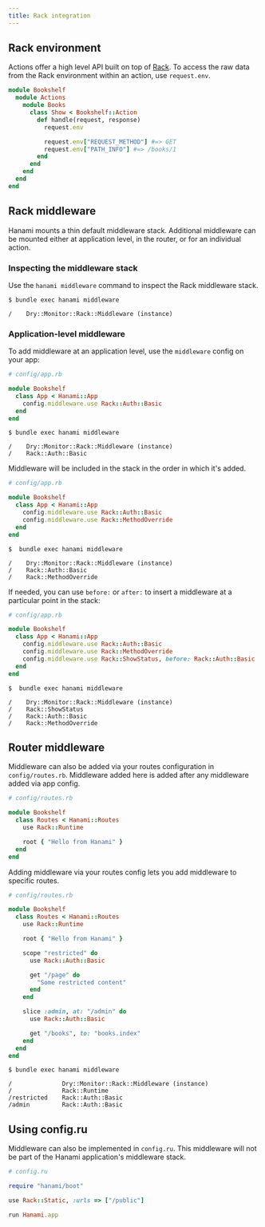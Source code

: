 ```yaml
---
title: Rack integration
---
```


## Rack environment

Actions offer a high level API built on top of [Rack](https://github.com/rack/rack). To access the raw data from the Rack environment within an action, use `request.env`.

```ruby
module Bookshelf
  module Actions
    module Books
      class Show < Bookshelf::Action
        def handle(request, response)
          request.env

          request.env["REQUEST_METHOD"] #=> GET
          request.env["PATH_INFO"] #=> /books/1
        end
      end
    end
  end
end
```

## Rack middleware

Hanami mounts a thin default middleware stack. Additional middleware can be mounted either at application level, in the router, or for an individual action.

### Inspecting the middleware stack

Use the `hanami middleware` command to inspect the Rack middleware stack.

```shell
$ bundle exec hanami middleware

/    Dry::Monitor::Rack::Middleware (instance)
```

### Application-level middleware

To add middleware at an application level, use the `middleware` config on your app:

```ruby
# config/app.rb

module Bookshelf
  class App < Hanami::App
    config.middleware.use Rack::Auth::Basic
  end
end
```


```shell
$ bundle exec hanami middleware

/    Dry::Monitor::Rack::Middleware (instance)
/    Rack::Auth::Basic
```

Middleware will be included in the stack in the order in which it's added.


```ruby
# config/app.rb

module Bookshelf
  class App < Hanami::App
    config.middleware.use Rack::Auth::Basic
    config.middleware.use Rack::MethodOverride
  end
end
```

```shell
$  bundle exec hanami middleware

/    Dry::Monitor::Rack::Middleware (instance)
/    Rack::Auth::Basic
/    Rack::MethodOverride
```

If needed, you can use `before:` or `after:` to insert a middleware at a particular point in the stack:

```ruby
# config/app.rb

module Bookshelf
  class App < Hanami::App
    config.middleware.use Rack::Auth::Basic
    config.middleware.use Rack::MethodOverride
    config.middleware.use Rack::ShowStatus, before: Rack::Auth::Basic
  end
end
```


```shell
$  bundle exec hanami middleware

/    Dry::Monitor::Rack::Middleware (instance)
/    Rack::ShowStatus
/    Rack::Auth::Basic
/    Rack::MethodOverride
```

## Router middleware

Middleware can also be added via your routes configuration in `config/routes.rb`. Middleware added here is added after any middleware added via app config.

```ruby
# config/routes.rb

module Bookshelf
  class Routes < Hanami::Routes
    use Rack::Runtime

    root { "Hello from Hanami" }
  end
end
```

Adding middleware via your routes config lets you add middleware to specific routes.

```ruby
# config/routes.rb

module Bookshelf
  class Routes < Hanami::Routes
    use Rack::Runtime

    root { "Hello from Hanami" }

    scope "restricted" do
      use Rack::Auth::Basic

      get "/page" do
        "Some restricted content"
      end
    end

    slice :admin, at: "/admin" do
      use Rack::Auth::Basic

      get "/books", to: "books.index"
    end
  end
end
```
```shell
$ bundle exec hanami middleware

/              Dry::Monitor::Rack::Middleware (instance)
/              Rack::Runtime
/restricted    Rack::Auth::Basic
/admin         Rack::Auth::Basic
```

## Using config.ru

Middleware can also be implemented in `config.ru`. This middleware will not be part of the Hanami application's middleware stack.

```ruby
# config.ru

require "hanami/boot"

use Rack::Static, :urls => ["/public"]

run Hanami.app
```
